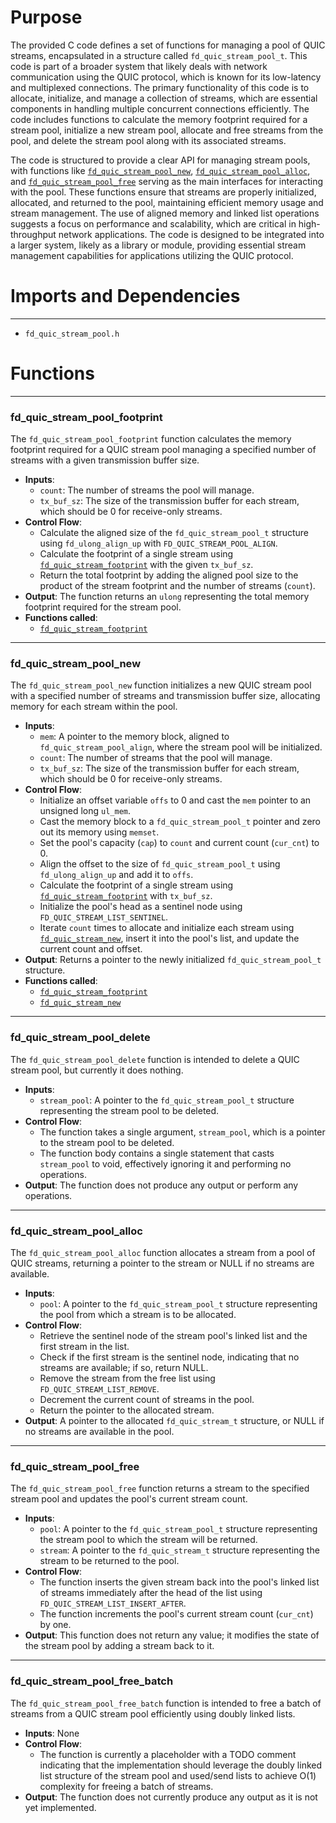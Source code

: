 # Purpose
The provided C code defines a set of functions for managing a pool of QUIC streams, encapsulated in a structure called `fd_quic_stream_pool_t`. This code is part of a broader system that likely deals with network communication using the QUIC protocol, which is known for its low-latency and multiplexed connections. The primary functionality of this code is to allocate, initialize, and manage a collection of streams, which are essential components in handling multiple concurrent connections efficiently. The code includes functions to calculate the memory footprint required for a stream pool, initialize a new stream pool, allocate and free streams from the pool, and delete the stream pool along with its associated streams. 

The code is structured to provide a clear API for managing stream pools, with functions like [`fd_quic_stream_pool_new`](#fd_quic_stream_pool_new), [`fd_quic_stream_pool_alloc`](#fd_quic_stream_pool_alloc), and [`fd_quic_stream_pool_free`](#fd_quic_stream_pool_free) serving as the main interfaces for interacting with the pool. These functions ensure that streams are properly initialized, allocated, and returned to the pool, maintaining efficient memory usage and stream management. The use of aligned memory and linked list operations suggests a focus on performance and scalability, which are critical in high-throughput network applications. The code is designed to be integrated into a larger system, likely as a library or module, providing essential stream management capabilities for applications utilizing the QUIC protocol.
# Imports and Dependencies

---
- `fd_quic_stream_pool.h`


# Functions

---
### fd\_quic\_stream\_pool\_footprint<!-- {{#callable:fd_quic_stream_pool_footprint}} -->
The `fd_quic_stream_pool_footprint` function calculates the memory footprint required for a QUIC stream pool managing a specified number of streams with a given transmission buffer size.
- **Inputs**:
    - `count`: The number of streams the pool will manage.
    - `tx_buf_sz`: The size of the transmission buffer for each stream, which should be 0 for receive-only streams.
- **Control Flow**:
    - Calculate the aligned size of the `fd_quic_stream_pool_t` structure using `fd_ulong_align_up` with `FD_QUIC_STREAM_POOL_ALIGN`.
    - Calculate the footprint of a single stream using [`fd_quic_stream_footprint`](fd_quic_stream.c.driver.md#fd_quic_stream_footprint) with the given `tx_buf_sz`.
    - Return the total footprint by adding the aligned pool size to the product of the stream footprint and the number of streams (`count`).
- **Output**: The function returns an `ulong` representing the total memory footprint required for the stream pool.
- **Functions called**:
    - [`fd_quic_stream_footprint`](fd_quic_stream.c.driver.md#fd_quic_stream_footprint)


---
### fd\_quic\_stream\_pool\_new<!-- {{#callable:fd_quic_stream_pool_new}} -->
The `fd_quic_stream_pool_new` function initializes a new QUIC stream pool with a specified number of streams and transmission buffer size, allocating memory for each stream within the pool.
- **Inputs**:
    - `mem`: A pointer to the memory block, aligned to `fd_quic_stream_pool_align`, where the stream pool will be initialized.
    - `count`: The number of streams that the pool will manage.
    - `tx_buf_sz`: The size of the transmission buffer for each stream, which should be 0 for receive-only streams.
- **Control Flow**:
    - Initialize an offset variable `offs` to 0 and cast the `mem` pointer to an unsigned long `ul_mem`.
    - Cast the memory block to a `fd_quic_stream_pool_t` pointer and zero out its memory using `memset`.
    - Set the pool's capacity (`cap`) to `count` and current count (`cur_cnt`) to 0.
    - Align the offset to the size of `fd_quic_stream_pool_t` using `fd_ulong_align_up` and add it to `offs`.
    - Calculate the footprint of a single stream using [`fd_quic_stream_footprint`](fd_quic_stream.c.driver.md#fd_quic_stream_footprint) with `tx_buf_sz`.
    - Initialize the pool's head as a sentinel node using `FD_QUIC_STREAM_LIST_SENTINEL`.
    - Iterate `count` times to allocate and initialize each stream using [`fd_quic_stream_new`](fd_quic_stream.c.driver.md#fd_quic_stream_new), insert it into the pool's list, and update the current count and offset.
- **Output**: Returns a pointer to the newly initialized `fd_quic_stream_pool_t` structure.
- **Functions called**:
    - [`fd_quic_stream_footprint`](fd_quic_stream.c.driver.md#fd_quic_stream_footprint)
    - [`fd_quic_stream_new`](fd_quic_stream.c.driver.md#fd_quic_stream_new)


---
### fd\_quic\_stream\_pool\_delete<!-- {{#callable:fd_quic_stream_pool_delete}} -->
The `fd_quic_stream_pool_delete` function is intended to delete a QUIC stream pool, but currently it does nothing.
- **Inputs**:
    - `stream_pool`: A pointer to the `fd_quic_stream_pool_t` structure representing the stream pool to be deleted.
- **Control Flow**:
    - The function takes a single argument, `stream_pool`, which is a pointer to the stream pool to be deleted.
    - The function body contains a single statement that casts `stream_pool` to void, effectively ignoring it and performing no operations.
- **Output**: The function does not produce any output or perform any operations.


---
### fd\_quic\_stream\_pool\_alloc<!-- {{#callable:fd_quic_stream_pool_alloc}} -->
The `fd_quic_stream_pool_alloc` function allocates a stream from a pool of QUIC streams, returning a pointer to the stream or NULL if no streams are available.
- **Inputs**:
    - `pool`: A pointer to the `fd_quic_stream_pool_t` structure representing the pool from which a stream is to be allocated.
- **Control Flow**:
    - Retrieve the sentinel node of the stream pool's linked list and the first stream in the list.
    - Check if the first stream is the sentinel node, indicating that no streams are available; if so, return NULL.
    - Remove the stream from the free list using `FD_QUIC_STREAM_LIST_REMOVE`.
    - Decrement the current count of streams in the pool.
    - Return the pointer to the allocated stream.
- **Output**: A pointer to the allocated `fd_quic_stream_t` structure, or NULL if no streams are available in the pool.


---
### fd\_quic\_stream\_pool\_free<!-- {{#callable:fd_quic_stream_pool_free}} -->
The `fd_quic_stream_pool_free` function returns a stream to the specified stream pool and updates the pool's current stream count.
- **Inputs**:
    - `pool`: A pointer to the `fd_quic_stream_pool_t` structure representing the stream pool to which the stream will be returned.
    - `stream`: A pointer to the `fd_quic_stream_t` structure representing the stream to be returned to the pool.
- **Control Flow**:
    - The function inserts the given stream back into the pool's linked list of streams immediately after the head of the list using `FD_QUIC_STREAM_LIST_INSERT_AFTER`.
    - The function increments the pool's current stream count (`cur_cnt`) by one.
- **Output**: This function does not return any value; it modifies the state of the stream pool by adding a stream back to it.


---
### fd\_quic\_stream\_pool\_free\_batch<!-- {{#callable:fd_quic_stream_pool_free_batch}} -->
The `fd_quic_stream_pool_free_batch` function is intended to free a batch of streams from a QUIC stream pool efficiently using doubly linked lists.
- **Inputs**: None
- **Control Flow**:
    - The function is currently a placeholder with a TODO comment indicating that the implementation should leverage the doubly linked list structure of the stream pool and used/send lists to achieve O(1) complexity for freeing a batch of streams.
- **Output**: The function does not currently produce any output as it is not yet implemented.


